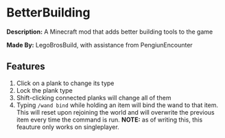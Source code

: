 # BetterBuilding
**Description:** A Minecraft mod that adds better building tools to the game

**Made By:** LegoBrosBuild, with assistance from PengiunEncounter

## Features
1. Click on a plank to change its type
2. Lock the plank type
3. Shift-clicking connected planks will change all of them
4. Typing `/wand bind` while holding an item will bind the wand to that item. This will reset upon rejoining the world and will overwrite the previous item every time the command is run. **NOTE:** as of writing this, this feauture only works on singleplayer.
